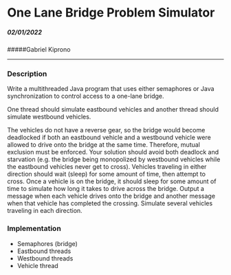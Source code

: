 # One Lane Bridge Problem Simulator

##### 02/01/2022
#####Gabriel Kiprono

---

### Description
Write a multithreaded Java program that uses either semaphores or Java synchronization to control access to a one-lane bridge.

One thread should simulate eastbound vehicles and another thread should simulate westbound vehicles.

The vehicles do not have a reverse gear, so the bridge would become deadlocked if both an eastbound vehicle and a westbound 
vehicle were allowed to drive onto the bridge at the same time. Therefore, mutual exclusion must be enforced. Your solution 
should avoid both deadlock and starvation (e.g. the bridge being monopolized by westbound vehicles while the eastbound vehicles 
never get to cross). Vehicles traveling in either direction should wait (sleep) for some amount of time, then attempt to cross. 
Once a vehicle is on the bridge, it should sleep for some amount of time to simulate how long it takes to drive across the bridge. 
Output a message when each vehicle drives onto the bridge and another message when that vehicle has completed the crossing. 
Simulate several vehicles traveling in each direction.


### Implementation

- Semaphores (bridge)
- Eastbound threads
- Westbound threads
- Vehicle thread
